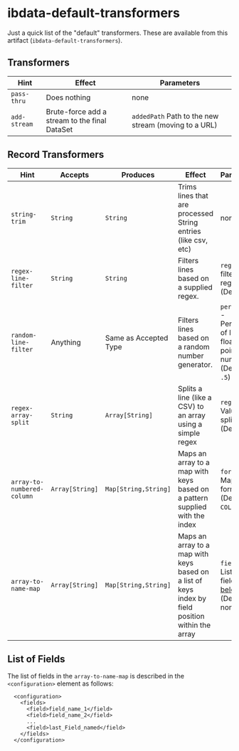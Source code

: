 # ibdata-default-transformers

Just a quick list of the "default" transformers.  These are available from this artifact (`ibdata-default-transformers`).

## Transformers


| Hint | Effect | Parameters |
| ---- | ------ | ---------- |
| `pass-thru` | Does nothing | none |
| `add-stream` | Brute-force add a stream to the final DataSet | `addedPath` Path to the new stream (moving to a URL) |


## Record Transformers

| Hint | Accepts | Produces | Effect | Parameters |
| ---- | ------- | -------- | ------ | ---------- |
| `string-trim` | `String` | `String` | Trims lines that are processed String entries (like csv, etc) | none |
| `regex-line-filter` | `String` | `String` | Filters lines based on a supplied regex.  | `regex` - filtering regex (Defaut: `.*`) |
| `random-line-filter` | Anything | Same as Accepted Type | Filters lines based on a random number generator.  | `percentage` - Percentage of lines as a floating point number (Default : `.5`) |
| `regex-array-split` | `String` | `Array[String]` | Splits a line (like a CSV) to an array using a simple regex  | `regex` - Value to split on (Default : `,`) |
| `array-to-numbered-column` | `Array[String]` | `Map[String,String]` | Maps an array to a map with keys based on a pattern supplied with the index  | `format` - Map key format (Default : `COLUMN%00d`) |
| `array-to-name-map` | `Array[String]` | `Map[String,String]` | Maps an array to a map with keys based on a list of keys index by field position within the array | `fields` - a List of fields ( [see below](#list-of-fields) ) (Default : none) |


## List of Fields

The list of fields in the `array-to-name-map` is described in the `<configuration>` element as follows:

```
  <configuration>
    <fields>
      <field>field_name_1</field>
      <field>field_name_2</field>
      ...
      <field>last_Field_named</field>
    </fields>
  </configuration>
```


